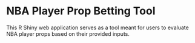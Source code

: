 # NBA Player Prop Betting Tool
This R Shiny web application serves as a tool meant for users to evaluate NBA player props based on their provided inputs.
